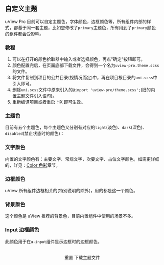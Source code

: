## 自定义主题

<demo-model url="/pages/componentsC/color/index"></demo-model>

uView Pro 目前可以自定主题色，字体颜色，边框颜色等，所有组件内部的样式，都基于同一套主题，比如您修改了`primary`主题色，所有用到了`primary`颜色
的组件都会受影响。

### 教程

1. 可以在打开的颜色拾取器中输入或者选择颜色，再点"确定"按钮即可。
2. 颜色配置完后，在页面底部下载文件，会得到一个名为`uview-pro.theme.scss`的文件。
3. 将文件复制到项目的公共目录(视情况而定)中，再在项目根目录的`uni.scss`中引入即可。
4. 删除`uni.scss`文件中原来引入的`@import 'uview-pro/theme.scss';`(旧的内置主题文件引入语句)。
5. 重新编译项目或者重启 HX 即可生效。

### 主题色

<el-alert style="margin: 20px 0;" v-if="lastTime" :title="lastTime" type="success" effect="dark">
</el-alert>

目前有五个主题色，每个主题色又分别有对应的`light`(淡色)、`dark`(深色)、`disabled`(禁止状态时的颜色)：

<div class="row">
	<div class="col-md-2">
		<color-picker v-model="color['type-primary']" :bg-color="color['type-primary']" name="primary" :value="color['type-primary']"></color-picker>
	</div>
	<div class="col-md-2">
		<color-picker v-model="color['type-success']" :bg-color="color['type-success']" name="success" :value="color['type-success']"></color-picker>
	</div>
	<div class="col-md-2">
		<color-picker v-model="color['type-error']" :bg-color="color['type-error']" name="error" :value="color['type-error']"></color-picker>
	</div>
	<div class="col-md-2">
		<color-picker v-model="color['type-warning']" :bg-color="color['type-warning']" name="warning" :value="color['type-warning']"></color-picker>
	</div>
	<div class="col-md-2">
		<color-picker v-model="color['type-info']" :bg-color="color['type-info']" name="info" :value="color['type-info']"></color-picker>
	</div>
</div>

<div class="row">
	<div class="col-md-2">
		<color-picker v-model="color['type-primary-dark']" :bg-color="color['type-primary-dark']" name="primary-dark" :value="color['type-primary-dark']"></color-picker>
	</div>
	<div class="col-md-2">
		<color-picker v-model="color['type-success-dark']" :bg-color="color['type-success-dark']" name="success-dark" :value="color['type-success-dark']"></color-picker>
	</div>
	<div class="col-md-2">
		<color-picker v-model="color['type-error-dark']" :bg-color="color['type-error-dark']" name="error-dark" :value="color['type-error-dark']"></color-picker>
	</div>
	<div class="col-md-2">
		<color-picker v-model="color['type-warning-dark']" :bg-color="color['type-warning-dark']" name="warning-dark" :value="color['type-warning-dark']"></color-picker>
	</div>
	<div class="col-md-2">
		<color-picker v-model="color['type-info-dark']" :bg-color="color['type-info-dark']" name="info-dark" :value="color['type-info-dark']"></color-picker>
	</div>
</div>

<div class="row">
	<div class="col-md-2">
		<color-picker v-model="color['type-primary-disabled']" :bg-color="color['type-primary-disabled']" name="primary-disabled" :value="color['type-primary-disabled']"></color-picker>
	</div>
	<div class="col-md-2">
		<color-picker v-model="color['type-success-disabled']" :bg-color="color['type-success-disabled']" name="success-disabled" :value="color['type-success-disabled']"></color-picker>
	</div>
	<div class="col-md-2">
		<color-picker v-model="color['type-error-disabled']" :bg-color="color['type-error-disabled']" name="error-disabled" :value="color['type-error-disabled']"></color-picker>
	</div>
	<div class="col-md-2">
		<color-picker v-model="color['type-warning-disabled']" :bg-color="color['type-warning-disabled']" name="warning-disabled" :value="color['type-warning-disabled']"></color-picker>
	</div>
	<div class="col-md-2">
		<color-picker v-model="color['type-info-disabled']" :bg-color="color['type-info-disabled']" name="info-disabled" :value="color['type-info-disabled']"></color-picker>
	</div>
</div>

<div class="row">
	<div class="col-md-2">
		<color-picker v-model="color['type-primary-light']" color="#606266" :bg-color="color['type-primary-light']" name="primary-light" :value="color['type-primary-light']"></color-picker>
	</div>
	<div class="col-md-2">
		<color-picker v-model="color['type-success-light']" color="#606266" :bg-color="color['type-success-light']" name="success-light" :value="color['type-success-light']"></color-picker>
	</div>
	<div class="col-md-2">
		<color-picker v-model="color['type-error-light']" color="#606266" :bg-color="color['type-error-light']" name="error-light" :value="color['type-error-light']"></color-picker>
	</div>
	<div class="col-md-2">
		<color-picker v-model="color['type-warning-light']" color="#606266" :bg-color="color['type-warning-light']" name="warning-light" :value="color['type-warning-light']"></color-picker>
	</div>
	<div class="col-md-2">
		<color-picker v-model="color['type-info-light']" color="#606266" :bg-color="color['type-info-light']" name="info-light" :value="color['type-info-light']"></color-picker>
	</div>
</div>

### 文字颜色

内置的文字颜色有：主要文字、常规文字，次要文字、占位文字颜色，如需更详细的，详见：[Color 色彩](/components/color.html)章节。

<div class="row">
	<div class="col-md-2">
		<color-picker v-model="color['main-color']" color="#fff" :bg-color="color['main-color']" name="main-color" :value="color['main-color']"></color-picker>
	</div>
	<div class="col-md-2">
		<color-picker v-model="color['content-color']" color="#fff" :bg-color="color['content-color']" name="content-color" :value="color['content-color']"></color-picker>
	</div>
	<div class="col-md-2">
		<color-picker v-model="color['tips-color']" color="#fff" :bg-color="color['tips-color']" name="tips-color" :value="color['tips-color']"></color-picker>
	</div>
	<div class="col-md-2">
		<color-picker v-model="color['light-color']" color="#fff" :bg-color="color['light-color']" name="light-color" :value="color['warning-light']"></color-picker>
	</div>
</div>

### 边框颜色

uView 所有组件边框相关的(特别说明的除外)，用的都是这一个颜色。

<div class="row">
	<div class="col-md-2">
		<color-picker v-model="color['border-color']" color="#606266" :bg-color="color['border-color']" name="border-color" :value="color['border-color']"></color-picker>
	</div>
</div>

### 背景颜色

这个颜色是 uView 推荐的背景色，目前内置组件中使用的场景不多。

<div class="row">
	<div class="col-md-2">
		<color-picker v-model="color['bg-color']" color="#606266" :bg-color="color['bg-color']" name="bg-color" :value="color['bg-color']"></color-picker>
	</div>
</div>

### Input 边框颜色

此颜色用于在`u-input`组件显示边框时的边框颜色。

<div class="row">
	<div class="col-md-2">
		<color-picker v-model="color['form-item-border-color']" color="#606266" :bg-color="color['form-item-border-color']" name="form-item-border-color" :value="color['form-item-border-color']"></color-picker>
	</div>
</div>

<div class="submit-btn-group">
	<el-button type="warning" @click="resetTheme">重置</el-button>
    <el-button type="primary" @click="downThemeFile">下载主题文件</el-button>
</div>

<script>
	import theme from "../util/theme.js";
	export default {
		data() {
			return {
				color: theme,
				lastTime: ''
			}
		},
		created() {
			// 检查是否存在上一次配置的主题
			try {
				let themeData = JSON.parse(localStorage.getItem('themeData'));
				let themeTime = localStorage.getItem('themeTime');
				if(themeData && themeTime) {
					this.color = themeData;
					this.lastTime = `您于${themeTime}配置过一次主题，已为您读取上一次的配置，如不需要，请在底部重置为默认的主题。`;
				}
			} catch(err) {}
		},
		methods: {
			// 生成文件的内容
			downThemeFile() {
				let date = new Date();
				let content = `// 此自定义uView Pro主题生成于${this.dateTime()}\n`;
				content += '// 地址：https://uview-pro.anyup.cn/docs/guide/theme.html\n\n';
				let i = 0;
				for(let key in this.color) {
					// 拼接成"$u-main-color: #303133;"这种形式
					let tmp = '$u-' + key + ': ' + this.color[key] + ';';
					content += tmp + '\n'; // 换行
				}
				// 将本次的主题保存在本地，下次直接使用
				try {
					localStorage.setItem("themeData", JSON.stringify(this.color));
					localStorage.setItem("themeTime", this.dateTime());
				} catch(err) {
					
				}
				this.download('uview-pro.theme.scss', content);
			},
			// 生成文件并下载
			download(filename, text) {
				let element = document.createElement('a');
				element.setAttribute('href', 'data:text/plain;charset=utf-8,' + encodeURIComponent(text));
				element.setAttribute('download', filename);
			
				element.style.display = 'none';
				document.body.appendChild(element);
			
				element.click();
			
				document.body.removeChild(element);
			},
			// 重置主题
			resetTheme() {
				this.$confirm('确定要重置主题吗？').then(_ => {
					this.color = theme;
					this.lastTime = '';
					// 清空本地存储的主题
					try {
						localStorage.removeItem("themeData");
						localStorage.removeItem("themeTime");
					} catch(err) {
						
					}
					done();
				}).catch(_ => {});
			},
			// 获取时间
			dateTime() {
				let time=new Date();
				let year=time.getFullYear();//获取年
				let month=time.getMonth()+1;//或者月
				let day=time.getDate();//或者天
				let hour=time.getHours();//获取小时
				let minu =time.getMinutes();//获取分钟
				let data=year+"-";
				if(month<10){
					data+="0";
				}
				data+=month+"-";
				if(day<10){
					data+="0"
				}
				data+=day+" ";
				if(hour<10){
					data+="0"
				}
				data+=hour+":";
				if(minu<10){
					data+="0"
				}
				data+=minu;
				return data;
			}
		}
	}
</script>

<style scoped lang="scss">
	.submit-btn-group {
		margin-top: 2rem;
		text-align: center;
	}
</style>
